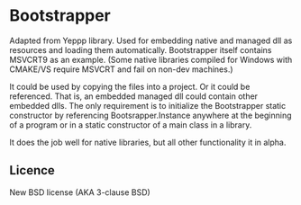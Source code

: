 Bootstrapper
============

Adapted from Yeppp library. Used for embedding native and managed dll 
as resources and loading them automatically. Bootstrapper itself 
contains MSVCRT9 as an example. (Some native libraries compiled for Windows
with CMAKE/VS require MSVCRT and fail on non-dev machines.)

It could be used by copying the files into a project. Or it could be referenced. That is, an embedded 
managed dll could contain other embedded dlls. The only requirement is to initialize 
the Bootstrapper static constructor by referencing Bootsrapper.Instance anywhere at 
the beginning of a program or in a static constructor of a main class in a library.

It does the job well for native libraries, but all other functionality it in alpha.

Licence
--------
New BSD license (AKA 3-clause BSD)